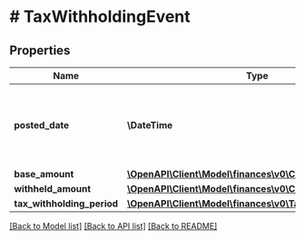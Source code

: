 # # TaxWithholdingEvent

## Properties

Name | Type | Description | Notes
------------ | ------------- | ------------- | -------------
**posted_date** | **\DateTime** | Fields with a schema type of date are in ISO 8601 date time format (for example GroupBeginDate). | [optional]
**base_amount** | [**\OpenAPI\Client\Model\finances\v0\Currency**](Currency.md) |  | [optional]
**withheld_amount** | [**\OpenAPI\Client\Model\finances\v0\Currency**](Currency.md) |  | [optional]
**tax_withholding_period** | [**\OpenAPI\Client\Model\finances\v0\TaxWithholdingPeriod**](TaxWithholdingPeriod.md) |  | [optional]

[[Back to Model list]](../../README.md#models) [[Back to API list]](../../README.md#endpoints) [[Back to README]](../../README.md)
